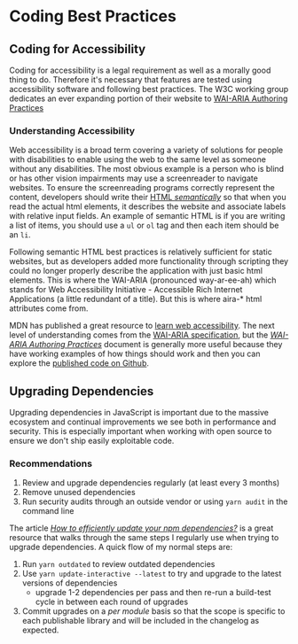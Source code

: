 # Coding Best Practices

## Coding for Accessibility

Coding for accessibility is a legal requirement as well as a morally good thing to do. Therefore it's necessary that features are tested using accessibility software and following best practices. The W3C working group dedicates an ever expanding portion of their website to [WAI-ARIA Authoring Practices](https://www.w3.org/TR/wai-aria-practices/)

### Understanding Accessibility

Web accessibility is a broad term covering a variety of solutions for people with disabilities to enable using the web to the same level as someone without any disabilities. The most obvious example is a person who is blind or has other vision impairments may use a screenreader to navigate websites. To ensure the screenreading programs correctly represent the content, developers should write their [HTML _semantically_]() so that when you read the actual html elements, it describes the website and associate labels with relative input fields. An example of semantic HTML is if you are writing a list of items, you should use a `ul` or `ol` tag and then each item should be an `li`.

Following semantic HTML best practices is relatively sufficient for static websites, but as developers added more functionality through scripting they could no longer properly describe the application with just basic html elements. This is where the WAI-ARIA (pronounced way-ar-ee-ah) which stands for Web Accessibility Initiative - Accessible Rich Internet Applications (a little redundant of a title). But this is where aira-\* html attributes come from.

MDN has published a great resource to [learn web accessibility](https://developer.mozilla.org/en-US/docs/Learn/Accessibility). The next level of understanding comes from the [WAI-ARIA specification](https://www.w3.org/TR/wai-aria/), but the [_WAI-ARIA Authoring Practices_](https://www.w3.org/TR/wai-aria-practices/) document is generally more useful because they have working examples of how things should work and then you can explore the [published code on Github](https://github.com/w3c/aria-practices).

## Upgrading Dependencies

Upgrading dependencies in JavaScript is important due to the massive ecosystem and continual improvements we see both in performance and security. This is especially important when working with open source to ensure we don't ship easily exploitable code.

### Recommendations

1. Review and upgrade dependencies regularly (at least every 3 months)
2. Remove unused dependencies
3. Run security audits through an outside vendor or using `yarn audit` in the command line

The article [_How to efficiently update your npm dependencies?_](https://code-trotter.com/web/how-to-efficiently-update-your-npm-dependencies/) is a great resource that walks through the same steps I regularly use when trying to upgrade dependencies. A quick flow of my normal steps are:

1. Run `yarn outdated` to review outdated dependencies
2. Use `yarn update-interactive --latest` to try and upgrade to the latest versions of dependencies
   - upgrade 1-2 dependencies per pass and then re-run a build-test cycle in between each round of upgrades
3. Commit upgrades on a _per module_ basis so that the scope is specific to each publishable library and will be included in the changelog as expected.

